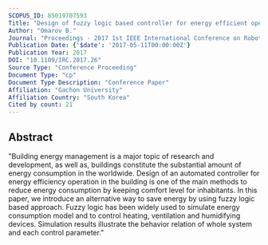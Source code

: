 ```yaml
---
SCOPUS_ID: 85019707593
Title: "Design of fuzzy logic based controller for energy efficient operation in smart buildings"
Author: "Omarov B."
Journal: "Proceedings - 2017 1st IEEE International Conference on Robotic Computing, IRC 2017"
Publication Date: {'$date': '2017-05-11T00:00:00Z'}
Publication Year: 2017
DOI: "10.1109/IRC.2017.26"
Source Type: "Conference Proceeding"
Document Type: "cp"
Document Type Description: "Conference Paper"
Affiliation: "Gachon University"
Affiliation Country: "South Korea"
Cited by count: 21
---
```


## Abstract
"Building energy management is a major topic of research and development, as well as, buildings constitute the substantial amount of energy consumption in the worldwide. Design of an automated controller for energy efficiency operation in the building is one of the main methods to reduce energy consumption by keeping comfort level for inhabitants. In this paper, we introduce an alternative way to save energy by using fuzzy logic based approach. Fuzzy logic has been widely used to simulate energy consumption model and to control heating, ventilation and humidifying devices. Simulation results illustrate the behavior relation of whole system and each control parameter."
